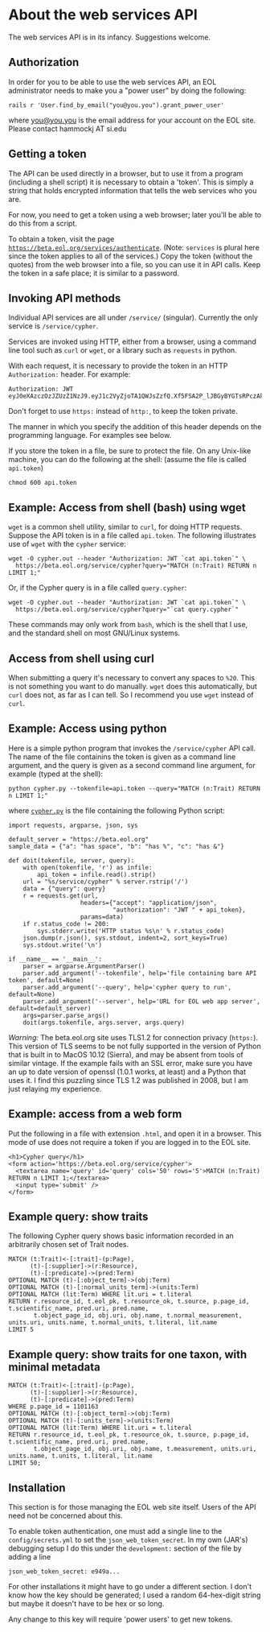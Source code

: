 # About the web services API

The web services API is in its infancy.  Suggestions welcome.

## Authorization

In order for you to be able to use the web services API, an EOL
administrator needs to make you a "power user" by doing the following:

    rails r 'User.find_by_email("you@you.you").grant_power_user'

where you@you.you is the email address for your account on the EOL
site. Please contact hammockj AT si.edu

## Getting a token

The API can be used directly in a browser, but to use it from a
program (including a shell script) it is necessary to obtain a
'token'.  This is simply a string that holds encrypted information
that tells the web services who you are.

For now, you need to get a token using a web browser; later you'll be
able to do this from a script.

To obtain a token, visit the page
[`https://beta.eol.org/services/authenticate`](https://beta.eol.org/services/authenticate).
(Note: `services` is plural here since the token applies to all of the
services.)  Copy the token (without the quotes) from the web browser
into a file, so you can use it in API calls.  Keep the token in a safe
place; it is similar to a password.

## Invoking API methods

Individual API services are all under `/service/` (singular).
Currently the only service is `/service/cypher`.

Services are invoked using HTTP, either from a browser, using a
command line tool such as `curl` or `wget`, or a library such as
`requests` in python.

With each request, it is necessary to provide the token in an HTTP
`Authorization:` header.  For example:

    Authorization: JWT eyJ0eXAzczOzJZUzZ1NzJ9.eyJ1c2VyZjoTA1QWJsZzfQ.Xf5FSA2P_lJBGyBYGTsRPczAkg

Don't forget to use `https:` instead of `http:`, to keep the token private.

The manner in which you specify the addition of this header depends on
the programming language.  For examples see below.

If you store the token in a file, be sure to protect the file.  On any
Unix-like machine, you can do the following at the shell: (assume the
file is called `api.token`)

    chmod 600 api.token

## Example: Access from shell (bash) using wget

`wget` is a common shell utility, similar to `curl`, for doing HTTP
requests.  Suppose the API token is in a file called `api.token`.  The
following illustrates use of `wget` with the `cypher` service:

    wget -O cypher.out --header "Authorization: JWT `cat api.token`" \
      https://beta.eol.org/service/cypher?query="MATCH (n:Trait) RETURN n LIMIT 1;"

Or, if the Cypher query is in a file called `query.cypher`:

    wget -O cypher.out --header "Authorization: JWT `cat api.token`" \
      https://beta.eol.org/service/cypher?query="`cat query.cypher`"

These commands may only work from `bash`, which is the shell that I
use, and the standard shell on most GNU/Linux systems.


## Access from shell using curl

When submitting a query it's necessary to convert any spaces to `%20`.
This is not something you want to do manually.  `wget` does this
automatically, but `curl` does not, as far as I can tell.  So I
recommend you use `wget` instead of `curl`.


## Example: Access using python

Here is a simple python program that invokes the `/service/cypher` API
call.  The name of the file containins the token is given as a command
line argument, and the query is given as a second command line
argument, for example (typed at the shell):

    python cypher.py --tokenfile=api.token --query="MATCH (n:Trait) RETURN n LIMIT 1;"

where [`cypher.py`](cypher.py) is the file containing the following Python script:

```
import requests, argparse, json, sys

default_server = "https://beta.eol.org"
sample_data = {"a": "has space", "b": "has %", "c": "has &"}

def doit(tokenfile, server, query):
    with open(tokenfile, 'r') as infile:
        api_token = infile.read().strip()
    url = "%s/service/cypher" % server.rstrip('/')
    data = {"query": query}
    r = requests.get(url,
                    headers={"accept": "application/json",
                             "authorization": "JWT " + api_token},
                    params=data)
    if r.status_code != 200:
        sys.stderr.write('HTTP status %s\n' % r.status_code)
    json.dump(r.json(), sys.stdout, indent=2, sort_keys=True)
    sys.stdout.write('\n')

if __name__ == '__main__':
    parser = argparse.ArgumentParser()
    parser.add_argument('--tokenfile', help='file containing bare API token', default=None)
    parser.add_argument('--query', help='cypher query to run', default=None)
    parser.add_argument('--server', help='URL for EOL web app server', default=default_server)
    args=parser.parse_args()
    doit(args.tokenfile, args.server, args.query)
```

*Warning:* The beta.eol.org site uses TLS1.2 for connection privacy
(`https:`).  This version of TLS seems to be not fully supported in
the version of Python that is built in to MacOS 10.12 (Sierra), and
may be absent from tools of similar vintage.  If the example fails
with an SSL error, make sure you have an up to date version of openssl
(1.0.1 works, at least) and a Python that uses it.  I find this 
puzzling since TLS 1.2 was published in 2008, but I am just relaying
my experience.

## Example: access from a web form

Put the following in a file with extension `.html`, and open it in a
browser.  This mode of use does not require a token if you are logged
in to the EOL site.

```
<h1>Cypher query</h1>
<form action='https://beta.eol.org/service/cypher'>
  <textarea name='query' id='query' cols='50' rows='5'>MATCH (n:Trait) RETURN n LIMIT 1;</textarea>
  <input type='submit' />
</form>
```

## Example query: show traits

The following Cypher query shows basic information recorded in an
arbitrarily chosen set of Trait nodes.

```
MATCH (t:Trait)<-[:trait]-(p:Page),
      (t)-[:supplier]->(r:Resource),
      (t)-[:predicate]->(pred:Term)
OPTIONAL MATCH (t)-[:object_term]->(obj:Term)
OPTIONAL MATCH (t)-[:normal_units_term]->(units:Term)
OPTIONAL MATCH (lit:Term) WHERE lit.uri = t.literal
RETURN r.resource_id, t.eol_pk, t.resource_ok, t.source, p.page_id, t.scientific_name, pred.uri, pred.name,
       t.object_page_id, obj.uri, obj.name, t.normal_measurement, units.uri, units.name, t.normal_units, t.literal, lit.name
LIMIT 5
```

## Example query: show traits for one taxon, with minimal metadata

```
MATCH (t:Trait)<-[:trait]-(p:Page),
      (t)-[:supplier]->(r:Resource),
      (t)-[:predicate]->(pred:Term)
WHERE p.page_id = 1101163
OPTIONAL MATCH (t)-[:object_term]->(obj:Term)
OPTIONAL MATCH (t)-[:units_term]->(units:Term)
OPTIONAL MATCH (lit:Term) WHERE lit.uri = t.literal
RETURN r.resource_id, t.eol_pk, t.resource_ok, t.source, p.page_id, t.scientific_name, pred.uri, pred.name,
       t.object_page_id, obj.uri, obj.name, t.measurement, units.uri, units.name, t.units, t.literal, lit.name
LIMIT 50;
```

## Installation

This section is for those managing the EOL web site itself.  Users of
the API need not be concerned about this.

To enable token authentication, one must add a single line to the
`config/secrets.yml` to set the `json_web_token_secret`.
In my own (JAR's) debugging setup I do this under the `development:`
section of the file by adding a line

    json_web_token_secret: e949a...

For other installations it might have to go under a different section.
I don't know how the key should be generated; I used a random
64-hex-digit string but maybe it doesn't have to be hex or so long.

Any change to this key will require 'power users' to get new tokens.
